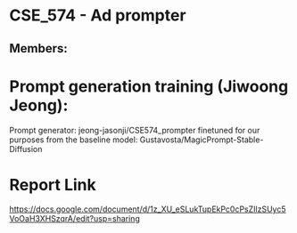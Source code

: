 # CSE_574 - Ad prompter
## Members:

# Prompt generation training (Jiwoong Jeong):
Prompt generator: jeong-jasonji/CSE574_prompter finetuned for our purposes from the baseline model: Gustavosta/MagicPrompt-Stable-Diffusion

# Report Link
https://docs.google.com/document/d/1z_XU_eSLukTupEkPc0cPsZIlzSUyc5VoOaH3XHSzqrA/edit?usp=sharing


